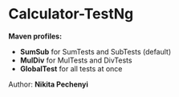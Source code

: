 # Calculator-TestNg
**Maven profiles:**
- **SumSub** for SumTests and SubTests (default)
- **MulDiv** for MulTests and DivTests
- **GlobalTest** for all tests at once

Author: **Nikita Pechenyi**
